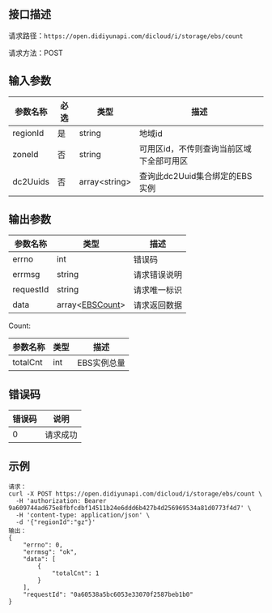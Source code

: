 ## 接口描述
请求路径：`https://open.didiyunapi.com/dicloud/i/storage/ebs/count`

请求方法：POST
## 输入参数
|参数名称 | 必选 | 类型 | 描述|
|--------|-----|-----|-----|
| regionId | 是 | string | 地域id |
| zoneId | 否 | string | 可用区id，不传则查询当前区域下全部可用区 |
| dc2Uuids | 否  | array&lt;string&gt; | 查询此dc2Uuid集合绑定的EBS实例 |

## 输出参数
|参数名称  | 类型 | 描述|
|--------|-----|-----|
|errno | int  |错误码 |
|errmsg|string|请求错误说明	|
|requestId |string|请求唯一标识 |
|data | array<[EBSCount](#EBSCount)>   | 请求返回数据| 

<span id="EBSCount"></span>
Count:

| 参数名称 | 类型 | 描述 |
|--------|-----|-----|
| totalCnt | int  |  EBS实例总量 |

## 错误码
| 错误码 | 说明    |
|-------|---------|
| 0    | 请求成功  |

## 示例

```
请求：
curl -X POST https://open.didiyunapi.com/dicloud/i/storage/ebs/count \
  -H 'authorization: Bearer 9a609744ad675e8fbfcdbf14511b24e6ddd6b427b4d256969534a81d0773f4d7' \
  -H 'content-type: application/json' \
  -d '{"regionId":"gz"}'
输出：
{
	"errno": 0,
	"errmsg": "ok",
	"data": [
		{
			"totalCnt": 1
		}
	],
	"requestId": "0a60538a5bc6053e33070f2587beb1b0"
}
```
